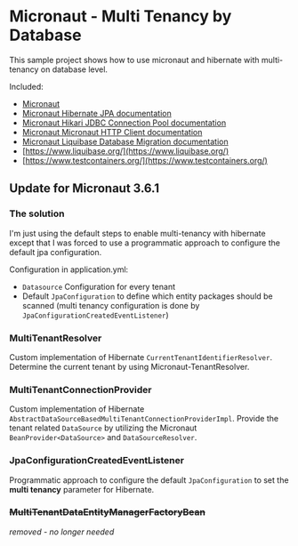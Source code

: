 # Micronaut - Multi Tenancy by Database

This sample project shows how to use micronaut and hibernate with multi-tenancy on database level.

Included:
- [Micronaut](https://micronaut.io/)
- [Micronaut Hibernate JPA documentation](https://micronaut-projects.github.io/micronaut-sql/latest/guide/index.html#hibernate)
- [Micronaut Hikari JDBC Connection Pool documentation](https://micronaut-projects.github.io/micronaut-sql/latest/guide/index.html#jdbc)
- [Micronaut Micronaut HTTP Client documentation](https://docs.micronaut.io/latest/guide/index.html#httpClient)
- [Micronaut Liquibase Database Migration documentation](https://micronaut-projects.github.io/micronaut-liquibase/latest/guide/index.html)
- [https://www.liquibase.org/](https://www.liquibase.org/)
- [https://www.testcontainers.org/](https://www.testcontainers.org/)

## Update for Micronaut 3.6.1

### The solution
I'm just using the default steps to enable multi-tenancy with hibernate except that I was forced to use a programmatic approach to configure the default jpa configuration.

Configuration in application.yml:
* ```Datasource``` Configuration for every tenant
* Default ```JpaConfiguration``` to define which entity packages should be scanned (multi tenancy configuration is done by ```JpaConfigurationCreatedEventListener```)

### MultiTenantResolver
Custom implementation of Hibernate ```CurrentTenantIdentifierResolver```.
Determine the current tenant by using Micronaut-TenantResolver.

### MultiTenantConnectionProvider
Custom implementation of Hibernate ```AbstractDataSourceBasedMultiTenantConnectionProviderImpl```.
Provide the tenant related ```DataSource``` by utilizing the Micronaut ```BeanProvider<DataSource>``` and ```DataSourceResolver```.

### JpaConfigurationCreatedEventListener
Programmatic approach to configure the default ```JpaConfiguration``` to set the **multi tenancy** parameter for Hibernate.

### ~~MultiTenantDataEntityManagerFactoryBean~~
_removed - no longer needed_